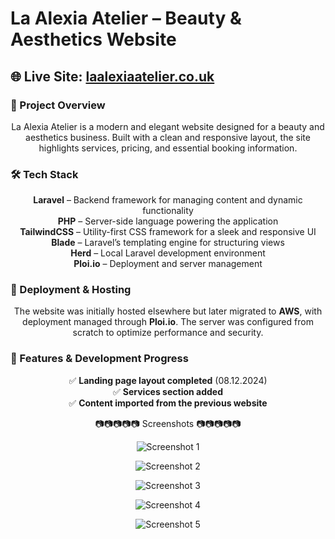 # La Alexia Atelier – Beauty & Aesthetics Website  

## 🌐 Live Site: [laalexiaatelier.co.uk](https://laalexiaatelier.co.uk/)  

### 📌 Project Overview  
<p align="center">La Alexia Atelier is a modern and elegant website designed for a beauty and aesthetics business. Built with a clean and responsive layout, the site highlights services, pricing, and essential booking information.</p>

### 🛠️ Tech Stack  
<p align="center">
  <strong>Laravel</strong> – Backend framework for managing content and dynamic functionality<br>
  <strong>PHP</strong> – Server-side language powering the application<br>
  <strong>TailwindCSS</strong> – Utility-first CSS framework for a sleek and responsive UI<br>
  <strong>Blade</strong> – Laravel’s templating engine for structuring views<br>
  <strong>Herd</strong> – Local Laravel development environment<br>
  <strong>Ploi.io</strong> – Deployment and server management
</p>

### 🚀 Deployment & Hosting  
<p align="center">The website was initially hosted elsewhere but later migrated to <strong>AWS</strong>, with deployment managed through <strong>Ploi.io</strong>. The server was configured from scratch to optimize performance and security.</p>

### 🔧 Features & Development Progress  
<p align="center">
  ✅ <strong>Landing page layout completed</strong> (08.12.2024)<br>
  ✅ <strong>Services section added</strong><br>
  ✅ <strong>Content imported from the previous website</strong>
</p>

<p align="center"> 📷📷📷📷📷 Screenshots 📷📷📷📷📷 </p>

<p align="center">
  <img src="https://github.com/user-attachments/assets/6ab735d7-e924-431e-996e-a81de8998237" alt="Screenshot 1" />
</p>

<p align="center">
  <img src="https://github.com/user-attachments/assets/826182e5-d56a-41e6-ad69-63d47df8f471" alt="Screenshot 2" />
</p>

<p align="center">
  <img src="https://github.com/user-attachments/assets/6b7dba35-160b-45bd-9470-b5c4caa3962a" alt="Screenshot 3" />
</p>

<p align="center">
  <img src="https://github.com/user-attachments/assets/ae178282-e7cb-41c1-9298-1e2409f702bb" alt="Screenshot 4" />
</p>

<p align="center">
  <img src="https://github.com/user-attachments/assets/71aaa4af-2acf-4336-8b77-00c31cd32acd" alt="Screenshot 5" />
</p>
